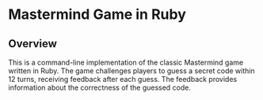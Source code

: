 # Mastermind Game in Ruby

## Overview

This is a command-line implementation of the classic Mastermind game written in Ruby. The game challenges players to guess a secret code within 12 turns, receiving feedback after each guess. The feedback provides information about the correctness of the guessed code.


